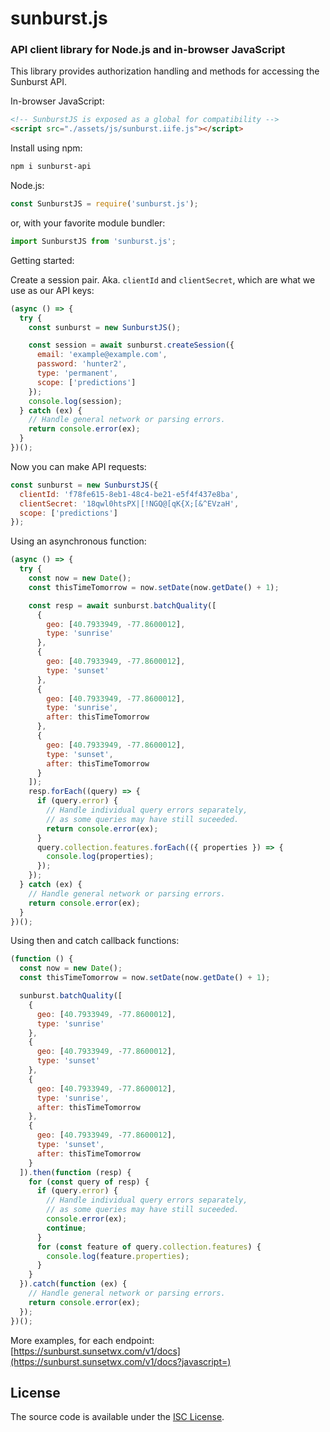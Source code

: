 # sunburst.js
### API client library for Node.js and in-browser JavaScript

This library provides authorization handling and methods for accessing the Sunburst API.

In-browser JavaScript:

```html
<!-- SunburstJS is exposed as a global for compatibility -->
<script src="./assets/js/sunburst.iife.js"></script>
```

Install using npm:
```sh
npm i sunburst-api
```

Node.js:

```js
const SunburstJS = require('sunburst.js');
```

or, with your favorite module bundler:

```js
import SunburstJS from 'sunburst.js';
```

Getting started:

Create a session pair. Aka. `clientId` and `clientSecret`, which are what we use as our API keys:

```js
(async () => {
  try {
    const sunburst = new SunburstJS();

    const session = await sunburst.createSession({
      email: 'example@example.com',
      password: 'hunter2',
      type: 'permanent',
      scope: ['predictions']
    });
    console.log(session);
  } catch (ex) {
    // Handle general network or parsing errors.
    return console.error(ex);
  }
})();
```

Now you can make API requests:

```js
const sunburst = new SunburstJS({
  clientId: 'f78fe615-8eb1-48c4-be21-e5f4f437e8ba',
  clientSecret: '18qwl0htsPX|[!NGQ@[qK{X;[&^EVzaH',
  scope: ['predictions']
});
```

Using an asynchronous function:

```js
(async () => {
  try {
    const now = new Date();
    const thisTimeTomorrow = now.setDate(now.getDate() + 1);

    const resp = await sunburst.batchQuality([
      {
        geo: [40.7933949, -77.8600012],
        type: 'sunrise'
      },
      {
        geo: [40.7933949, -77.8600012],
        type: 'sunset'
      },
      {
        geo: [40.7933949, -77.8600012],
        type: 'sunrise',
        after: thisTimeTomorrow
      },
      {
        geo: [40.7933949, -77.8600012],
        type: 'sunset',
        after: thisTimeTomorrow
      }
    ]);
    resp.forEach((query) => {
      if (query.error) {
        // Handle individual query errors separately,
        // as some queries may have still suceeded.
        return console.error(ex);
      }
      query.collection.features.forEach(({ properties }) => {
        console.log(properties);
      });
    });
  } catch (ex) {
    // Handle general network or parsing errors.
    return console.error(ex);
  }
})();
```

Using then and catch callback functions:

```js
(function () {
  const now = new Date();
  const thisTimeTomorrow = now.setDate(now.getDate() + 1);

  sunburst.batchQuality([
    {
      geo: [40.7933949, -77.8600012],
      type: 'sunrise'
    },
    {
      geo: [40.7933949, -77.8600012],
      type: 'sunset'
    },
    {
      geo: [40.7933949, -77.8600012],
      type: 'sunrise',
      after: thisTimeTomorrow
    },
    {
      geo: [40.7933949, -77.8600012],
      type: 'sunset',
      after: thisTimeTomorrow
    }
  ]).then(function (resp) {
    for (const query of resp) {
      if (query.error) {
        // Handle individual query errors separately,
        // as some queries may have still suceeded.
        console.error(ex);
        continue;
      }
      for (const feature of query.collection.features) {
        console.log(feature.properties);
      }
    }
  }).catch(function (ex) {
    // Handle general network or parsing errors.
    return console.error(ex);
  });
})();
```

More examples, for each endpoint: [https://sunburst.sunsetwx.com/v1/docs](https://sunburst.sunsetwx.com/v1/docs?javascript=)

## License

The source code is available under the [ISC License](https://opensource.org/licenses/ISC).
